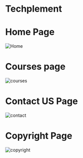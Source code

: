 # Techplement
 # Home Page

 ![Home](https://github.com/user-attachments/assets/a4efc486-57eb-4157-8923-2a05715cf524)

 # Courses page 
 ![courses](https://github.com/user-attachments/assets/fe75de19-2a40-472a-b6ea-0668c4abb526)

 # Contact US Page
 ![contact](https://github.com/user-attachments/assets/0b98afd6-6101-4aec-9cff-c995b7fde033)

 # Copyright Page 
 ![copyright](https://github.com/user-attachments/assets/6d526c9f-e78a-40bb-ae9e-49c65b2da88d)

 

 
